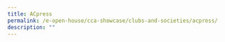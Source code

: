 ```yaml
---
title: ACpress
permalink: /e-open-house/cca-showcase/clubs-and-societies/acpress/
description: ""
---
```

